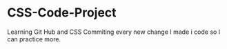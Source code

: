 # CSS-Code-Project

Learning Git Hub and CSS
Commiting every new change I made i code so I can practice more.